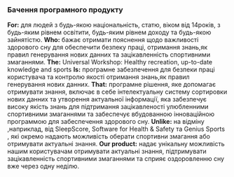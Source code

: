 ### Бачення програмного продукту

**For:** для людей з будь-якою національність, статю, віком від 14років, з будь-яким рівнем освітити, будь-яким рівнем доходу та будь-якою зайнятістю.
**Who:** бажає отримати пояснення щодо важливості здорового сну для обеспечити безпеку працi, отримання знань,як правил генерування нових данних та зацiкавленнiсть спортивними змаганнями.
**The:** Universal Workshop: Healthy recreation, up-to-date knowledge and sports
**Is:** програмне забезпечення для безпеки працi користувача та контролю якості отримання знань,як правил генерування нових данних.
**That:** програмне рішення, яке допомагає отримувати знання, включає в себе інтелектуальну систему сортировки нових данних та утворення актуальної інформації, яка забезпечує високу якість знань для  підтримання зацiкавленості улюбленними спортивними змаганнями та забеспечує вбудованною інноваційною программою для забеспечення здорового сну.
**Unlike:** на відміну ,наприклад, від SleepScore, Software for Health & Safety та Genius Sports , які окремо надають можливість оберати спортивни змагання або отримувати актуальні знання.
**Our product:** надає унікальну можливість нашим користувачам отримувати актуальні знання, підтримувати зацікавленність спортивними змаганнями та сприяє оздоровленню сну вже через одну неділю. 
